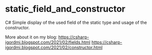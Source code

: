 # static_field_and_constructor
C#
Simple display of the used field of the static type and usage of the constructor.

More about it on my blog:
https://csharp-igordmi.blogspot.com/2021/02/fields.html
https://csharp-igordmi.blogspot.com/2021/02/constructor.html
